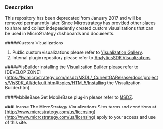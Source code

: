 ### Description
This repository has been deprecated from January 2017 and will be removed permanently later. Since Microstrategy has provided other places to share and collect independently created custom visualizations that can be used in MicroStrategy dashboards and documents.

#####Custom Visualizations
1. Public custom visualizations please refer to [Visualization Gallery](https://community.microstrategy.com/t5/Visualization-Library/bg-p/vizgallery). 
2. Internal plugin repository please refer to [AnalyticsSDK Visualizations](https://github.microstrategy.com/AnalyticsSDK/Visualizations)

#####VisBuilder
Installing the Visualization Builder please refer to [DEVELOP ZONE](https://lw.microstrategy.com/msdz/MSDL/_CurrentGARelease/docs/projects/VisSDK_All/default.htm#topics/HTML5/Installing the Visualization Builder.htm).

####MobileBase
Get MobileBase plug-in please refer to [MSDZ](https://lw.microstrategy.com/msdz/MSDL/_CurrentGARelease/docs/projects/VisSDK_All/default.htm#topics/HTML5/Deploying_a_custom_visualization.htm). 

###License
The MicroStrategy Visualizations Sites terms and conditions at [http://www.microstrategy.com/us/licensing](http://www.microstrategy.com/us/licensing) apply to your access and use of this site.